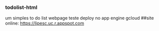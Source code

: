 ### todolist-html
um simples to do list webpage
teste deploy no app engine gcloud
##site online:
https://lipesc.uc.r.appspot.com